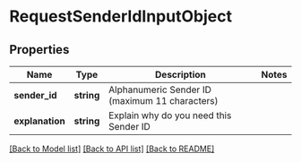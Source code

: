 # RequestSenderIdInputObject

## Properties
Name | Type | Description | Notes
------------ | ------------- | ------------- | -------------
**sender_id** | **string** | Alphanumeric Sender ID (maximum 11 characters) | 
**explanation** | **string** | Explain why do you need this Sender ID | 

[[Back to Model list]](../README.md#documentation-for-models) [[Back to API list]](../README.md#documentation-for-api-endpoints) [[Back to README]](../README.md)


